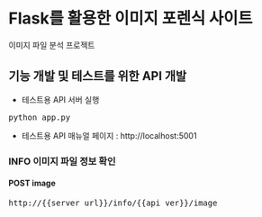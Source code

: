 # Flask를 활용한 이미지 포렌식 사이트
이미지 파일 분석 프로젝트

## 기능 개발 및 테스트를 위한 API 개발
- 테스트용 API 서버 실행
<pre>python app.py</pre>
- 테스트용 API 매뉴얼 페이지 :
http://localhost:5001

### INFO 이미지 파일 정보 확인
#### POST image
<pre>
http://{{server_url}}/info/{{api_ver}}/image
</pre>
